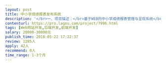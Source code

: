 ```yaml
---                
layout: post       
title: 中小学成绩报表发布系统           
description: '</br>一、项目描述：</br>基于WEB的中小学成绩报表管理与呈现系统</br></br>二、主要功能点：</br>用户管理与权限控制，成绩表格显示与修改，成绩分析与图标呈现（柱状图，折线图，饼状图，雷达图等）</br></br>三、人员要求：</br>1、有教育产品的开发经验优先；</br>2、精通Java或PHP，熟悉jQuery、Javascript等技术，熟练使用MySQL等关系型数据库等，熟悉RBAC权限模型；</br>3、熟悉Echarts或chartjs等web图表库</br>4、良好的沟通能力和契约精神。</br>'     
contenturl: https://pro.lagou.com/project/7996.html      
tags: [Web网站开发,后端开发,前端开发]            
salary: 20000-30000元          
publish_time: 2018-05-22 17:22:37         
review: 1285人                   
apply: 42人                   
recommend: 0人                   
time_range: 1-3个月              
---                 
```

